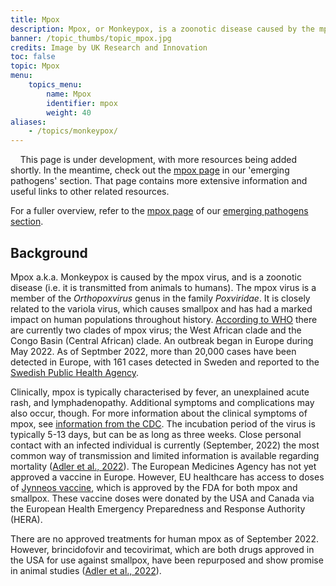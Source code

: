 ```yaml
---
title: Mpox
description: Mpox, or Monkeypox, is a zoonotic disease caused by the mpox virus. It belongs to the Orthopoxvirus genus and is closely related to smallpox. While the virus is endemic to West and Central Africa, recent outbreaks in Europe, including Sweden, have raised concerns.
banner: /topic_thumbs/topic_mpox.jpg
credits: Image by UK Research and Innovation
toc: false
topic: Mpox
menu:
    topics_menu:
        name: Mpox
        identifier: mpox
        weight: 40
aliases:
    - /topics/monkeypox/
---
```


<div class="alert alert-info">
  <i class="bi bi-exclamation-triangle-fill"></i>
  <span>This page is under development, with more resources being added shortly. In the meantime, check out the <a href="/pathogens/mpox/">mpox page</a> in our 'emerging pathogens' section. That page contains more extensive information and useful links to other related resources.</span>
</div>

For a fuller overview, refer to the [mpox page](/pathogens/mpox/) of our [emerging pathogens section](/pathogens/).

## Background

Mpox a.k.a. Monkeypox is caused by the mpox virus, and is a zoonotic disease (i.e. it is transmitted from animals to humans). The mpox virus is a member of the *Orthopoxvirus* genus in the family *Poxviridae*. It is closely related to the variola virus, which causes smallpox and has had a marked impact on human populations throughout history. [According to WHO](https://www.who.int/emergencies/disease-outbreak-news/item/2022-DON385) there are currently two clades of mpox virus; the West African clade and the Congo Basin (Central African) clade. An outbreak began in Europe during May 2022. As of Septmber 2022, more than 20,000 cases have been detected in Europe, with 161 cases detected in Sweden and reported to the [Swedish Public Health Agency](https://www.folkhalsomyndigheten.se/smittskydd-beredskap/utbrott/aktuella-utbrott/apkoppor-internationellt-maj-2022-/).

Clinically, mpox is typically characterised by fever, an unexplained acute rash, and lymphadenopathy. Additional symptoms and complications may also occur, though. For more information about the clinical symptoms of mpox, see [information from the CDC](https://www.cdc.gov/poxvirus/monkeypox/symptoms/index.html). The incubation period of the virus is typically 5-13 days, but can be as long as three weeks. Close personal contact with an infected individual is currently (September, 2022) the most common way of transmission and limited information is available regarding mortality ([Adler et al., 2022](https://doi.org/10.1016/S1473-3099(22)00228-6)). The European Medicines Agency has not yet approved a vaccine in Europe. However, EU healthcare has access to doses of [Jynneos vaccine](https://www.cdc.gov/poxvirus/monkeypox/vaccines/jynneos.html), which is approved by the FDA for both mpox and smallpox. These vaccine doses were donated by the USA and Canada via the European Health Emergency Preparedness and Response Authority (HERA).

There are no approved treatments for human mpox as of September 2022. However, brincidofovir and tecovirimat, which are both drugs approved in the USA for use against smallpox, have been repurposed and show promise in animal studies ([Adler et al., 2022](https://doi.org/10.1016/S1473-3099(22)00228-6)).
